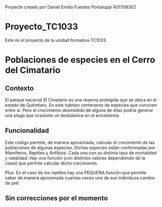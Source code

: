 Proyecto creado por Daniel Emilio Fuentes Portaluppi A01708302


# Proyecto_TC1033
Este es el proyecto de la unidad formativa TC1033


# Poblaciones de especies en el Cerro del Cimatario

## Contexto

El parque nacional El Cimatario es una reserva protegida que se ubica en el estado de Quéretaro. En este habitan centenares de especies que conviven entre sí. Pero el crecimiento desmedido de alguna de ellas podría generar una plaga que ocasione un desbalance en el ecosistema. 

## Funcionalidad

Este código permite, de manera aproximada, calcular el crecimiento de las poblaciones de algunas especies. Dichas especies están conformadas por Mamíferos, Reptiles y Anfibios. Cada una con su distinta tasa de mortalidad y natalidad. Hay una función (con distintos valores dependiendo de la clase) que permite calcular dicho crecimiento. 

Plus. En el caso de los reptiles hay una PEQUEÑA función que permite saber de manera aproximada cuantas veces uno de sus individuos cambio de piel. 

## Sin correcciones por el momento

